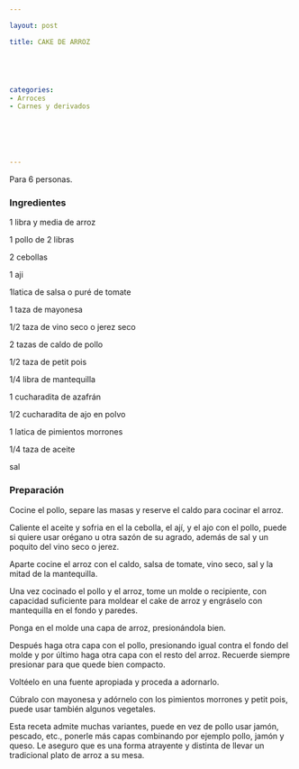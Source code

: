 ```yaml
---

layout: post

title: CAKE DE ARROZ





categories:
- Arroces
- Carnes y derivados






---
```


Para 6 personas.

<h3>Ingredientes</h3>

1 libra y media de arroz

1 pollo de 2 libras

2 cebollas

1 aji

1latica de salsa o puré de tomate

1 taza de mayonesa

1/2 taza de vino seco o jerez seco

2 tazas de caldo de pollo

1/2 taza de petit pois

1/4 libra de mantequilla

1 cucharadita de azafrán

1/2 cucharadita de ajo en polvo

1 latica de pimientos morrones

1/4 taza de aceite

sal

<h3>Preparación</h3>

Cocine el pollo, separe las masas y reserve el caldo para cocinar el arroz.

Caliente el aceite y sofria en el la cebolla, el ají, y el ajo con el pollo, puede si quiere usar orégano u otra sazón de su agrado, además de sal y un poquito del vino seco o jerez.

Aparte cocine el arroz con el caldo, salsa de tomate, vino seco, sal y la mitad de la mantequilla.

Una vez cocinado el pollo y el arroz, tome un molde o recipiente, con capacidad suficiente para moldear el cake de arroz y engráselo con mantequilla en el fondo y paredes.

Ponga en el molde una capa de arroz, presionándola bien.

Después haga otra capa con el pollo, presionando igual contra el fondo del molde y por último haga otra capa con el resto del arroz. Recuerde siempre presionar para que quede bien compacto.

Voltéelo en una fuente apropiada y proceda a adornarlo.

Cúbralo con mayonesa y adórnelo con los pimientos morrones y petit pois, puede usar también algunos vegetales.

Esta receta admite muchas variantes, puede en vez de pollo usar jamón, pescado, etc., ponerle más capas combinando por ejemplo pollo, jamón y queso. Le aseguro que es una forma atrayente y distinta de llevar un tradicional plato de arroz a su mesa.
